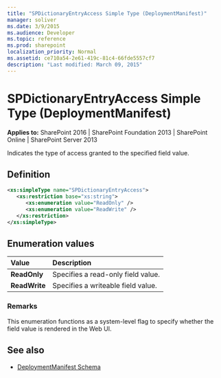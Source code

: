 ```yaml
---
title: "SPDictionaryEntryAccess Simple Type (DeploymentManifest)"
manager: soliver
ms.date: 3/9/2015
ms.audience: Developer
ms.topic: reference
ms.prod: sharepoint
localization_priority: Normal
ms.assetid: ce710a54-2e61-419c-81c4-66fde5557cf7
description: "Last modified: March 09, 2015"
---
```


# SPDictionaryEntryAccess Simple Type (DeploymentManifest)

**Applies to:** SharePoint 2016 | SharePoint Foundation 2013 | SharePoint Online | SharePoint Server 2013 
  
Indicates the type of access granted to the specified field value.

## Definition

```XML
<xs:simpleType name="SPDictionaryEntryAccess">
   <xs:restriction base="xs:string">
      <xs:enumeration value="ReadOnly" />
      <xs:enumeration value="ReadWrite" />
   </xs:restriction>
</xs:simpleType>

```

## Enumeration values

|**Value**|**Description**|
|:-----|:-----|
|**ReadOnly** <br/> |Specifies a read-only field value.  <br/> |
|**ReadWrite** <br/> |Specifies a writeable field value.  <br/> |
   
### Remarks

This enumeration functions as a system-level flag to specify whether the field value is rendered in the Web UI.
  
## See also

- [DeploymentManifest Schema](deploymentmanifest-schema.md)

